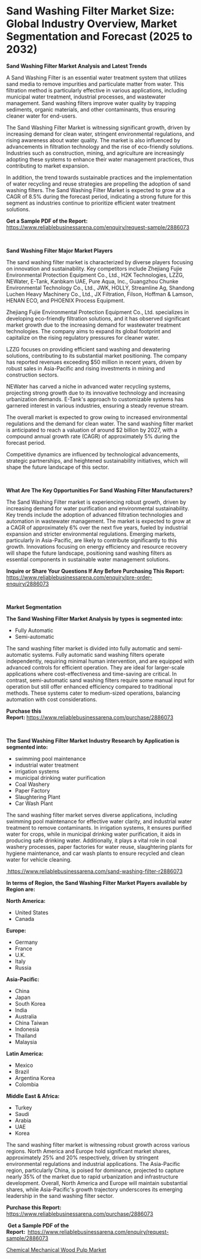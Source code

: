 <p><h1>Sand Washing Filter Market Size: Global Industry Overview, Market Segmentation and Forecast (2025 to 2032)</h1></p><p><strong>Sand Washing Filter Market Analysis and Latest Trends</strong></p>
<p><p>A Sand Washing Filter is an essential water treatment system that utilizes sand media to remove impurities and particulate matter from water. This filtration method is particularly effective in various applications, including municipal water treatment, industrial processes, and wastewater management. Sand washing filters improve water quality by trapping sediments, organic materials, and other contaminants, thus ensuring cleaner water for end-users.</p><p>The Sand Washing Filter Market is witnessing significant growth, driven by increasing demand for clean water, stringent environmental regulations, and rising awareness about water quality. The market is also influenced by advancements in filtration technology and the rise of eco-friendly solutions. Industries such as construction, mining, and agriculture are increasingly adopting these systems to enhance their water management practices, thus contributing to market expansion. </p><p>In addition, the trend towards sustainable practices and the implementation of water recycling and reuse strategies are propelling the adoption of sand washing filters. The Sand Washing Filter Market is expected to grow at a CAGR of 8.5% during the forecast period, indicating a strong future for this segment as industries continue to prioritize efficient water treatment solutions.</p></p>
<p><strong>Get a Sample PDF of the Report:&nbsp;</strong> <a href="https://www.reliablebusinessarena.com/enquiry/request-sample/2886073?utm_campaign=3055&utm_medium=2&utm_source=Github&utm_content=ia&utm_term=13032025&utm_id=sand-washing-filter">https://www.reliablebusinessarena.com/enquiry/request-sample/2886073</a></p>
<p>&nbsp;</p>
<p><strong>Sand Washing Filter Major Market Players</strong></p>
<p><p>The sand washing filter market is characterized by diverse players focusing on innovation and sustainability. Key competitors include Zhejiang Fujie Environmental Protection Equipment Co., Ltd., H2K Technologies, LZZG, NEWater, E-Tank, Kanbkam UAE, Pure Aqua, Inc., Guangzhou Chunke Environmental Technology Co., Ltd., JWK, HOLLY, Streamline Ag, Shandong Luchen Heavy Machinery Co., Ltd., JX Filtration, Filson, Hoffman & Lamson, HENAN ECO, and PHOENIX Process Equipment.</p><p>Zhejiang Fujie Environmental Protection Equipment Co., Ltd. specializes in developing eco-friendly filtration solutions, and it has observed significant market growth due to the increasing demand for wastewater treatment technologies. The company aims to expand its global footprint and capitalize on the rising regulatory pressures for cleaner water.</p><p>LZZG focuses on providing efficient sand washing and dewatering solutions, contributing to its substantial market positioning. The company has reported revenues exceeding $50 million in recent years, driven by robust sales in Asia-Pacific and rising investments in mining and construction sectors.</p><p>NEWater has carved a niche in advanced water recycling systems, projecting strong growth due to its innovative technology and increasing urbanization demands. E-Tank's approach to customizable systems has garnered interest in various industries, ensuring a steady revenue stream.</p><p>The overall market is expected to grow owing to increased environmental regulations and the demand for clean water. The sand washing filter market is anticipated to reach a valuation of around $2 billion by 2027, with a compound annual growth rate (CAGR) of approximately 5% during the forecast period.</p><p>Competitive dynamics are influenced by technological advancements, strategic partnerships, and heightened sustainability initiatives, which will shape the future landscape of this sector.</p></p>
<p>&nbsp;</p>
<p><strong>What Are The Key Opportunities For Sand Washing Filter Manufacturers?</strong></p>
<p><p>The Sand Washing Filter market is experiencing robust growth, driven by increasing demand for water purification and environmental sustainability. Key trends include the adoption of advanced filtration technologies and automation in wastewater management. The market is expected to grow at a CAGR of approximately 6% over the next five years, fueled by industrial expansion and stricter environmental regulations. Emerging markets, particularly in Asia-Pacific, are likely to contribute significantly to this growth. Innovations focusing on energy efficiency and resource recovery will shape the future landscape, positioning sand washing filters as essential components in sustainable water management solutions.</p></p>
<p><strong>Inquire or Share Your Questions If Any Before Purchasing This Report:</strong> <a href="https://www.reliablebusinessarena.com/enquiry/pre-order-enquiry/2886073?utm_campaign=3055&utm_medium=2&utm_source=Github&utm_content=ia&utm_term=13032025&utm_id=sand-washing-filter">https://www.reliablebusinessarena.com/enquiry/pre-order-enquiry/2886073</a></p>
<p>&nbsp;</p>
<p><strong>Market Segmentation</strong></p>
<p><strong>The Sand Washing Filter Market Analysis by types is segmented into:</strong></p>
<p><ul><li>Fully Automatic</li><li>Semi-automatic</li></ul></p>
<p><p>The sand washing filter market is divided into fully automatic and semi-automatic systems. Fully automatic sand washing filters operate independently, requiring minimal human intervention, and are equipped with advanced controls for efficient operation. They are ideal for larger-scale applications where cost-effectiveness and time-saving are critical. In contrast, semi-automatic sand washing filters require some manual input for operation but still offer enhanced efficiency compared to traditional methods. These systems cater to medium-sized operations, balancing automation with cost considerations.</p></p>
<p><strong>Purchase this Report:&nbsp;</strong><a href="https://www.reliablebusinessarena.com/purchase/2886073?utm_campaign=3055&utm_medium=2&utm_source=Github&utm_content=ia&utm_term=13032025&utm_id=sand-washing-filter">https://www.reliablebusinessarena.com/purchase/2886073</a></p>
<p>&nbsp;</p>
<p><strong>The Sand Washing Filter Market Industry Research by Application is segmented into:</strong></p>
<p><ul><li>swimming pool maintenance</li><li>industrial water treatment</li><li>irrigation systems</li><li>municipal drinking water purification</li><li>Coal Washery</li><li>Paper Factory</li><li>Slaughtering Plant</li><li>Car Wash Plant</li></ul></p>
<p><p>The sand washing filter market serves diverse applications, including swimming pool maintenance for effective water clarity, and industrial water treatment to remove contaminants. In irrigation systems, it ensures purified water for crops, while in municipal drinking water purification, it aids in producing safe drinking water. Additionally, it plays a vital role in coal washery processes, paper factories for water reuse, slaughtering plants for hygiene maintenance, and car wash plants to ensure recycled and clean water for vehicle cleaning.</p></p>
<p><a href="https://www.reliablebusinessarena.com/sand-washing-filter-r2886073?utm_campaign=3055&utm_medium=2&utm_source=Github&utm_content=ia&utm_term=13032025&utm_id=sand-washing-filter">&nbsp;https://www.reliablebusinessarena.com/sand-washing-filter-r2886073</a></p>
<p><strong>In terms of Region, the Sand Washing Filter Market Players available by Region are:</strong></p>
<p>
    <p> <strong> North America: </strong>
        <ul>
            <li>United States</li>
            <li>Canada</li>
        </ul>
        </p> 
    <p> <strong> Europe: </strong>
        <ul>
            <li>Germany</li>
            <li>France</li>
            <li>U.K.</li>
            <li>Italy</li>
            <li>Russia</li>
        </ul>
        </p> 
    <p> <strong> Asia-Pacific: </strong>
        <ul>
            <li>China</li>
            <li>Japan</li>
            <li>South Korea</li>
            <li>India</li>
            <li>Australia</li>
            <li>China Taiwan</li>
            <li>Indonesia</li>
            <li>Thailand</li>
            <li>Malaysia</li>
        </ul>
        </p> 
    <p> <strong> Latin America: </strong>
        <ul>
            <li>Mexico</li>
            <li>Brazil</li>
            <li>Argentina Korea</li>
            <li>Colombia</li>
        </ul>
        </p> 
    <p> <strong> Middle East & Africa: </strong>
        <ul>
            <li>Turkey</li>
            <li>Saudi</li>
            <li>Arabia</li>
            <li>UAE</li>
            <li>Korea</li>
        </ul>
    </p>
    </p>
<p><p>The sand washing filter market is witnessing robust growth across various regions. North America and Europe hold significant market shares, approximately 25% and 20% respectively, driven by stringent environmental regulations and industrial applications. The Asia-Pacific region, particularly China, is poised for dominance, projected to capture nearly 35% of the market due to rapid urbanization and infrastructure development. Overall, North America and Europe will maintain substantial shares, while Asia-Pacific's growth trajectory underscores its emerging leadership in the sand washing filter sector.</p></p>
<p><strong>Purchase this Report: </strong><a href="https://www.reliablebusinessarena.com/purchase/2886073?utm_campaign=3055&utm_medium=2&utm_source=Github&utm_content=ia&utm_term=13032025&utm_id=sand-washing-filter">https://www.reliablebusinessarena.com/purchase/2886073</a></p>
<p>&nbsp;<strong>Get a Sample PDF of the Report:&nbsp;&nbsp;</strong><a href="https://www.reliablebusinessarena.com/enquiry/request-sample/2886073?utm_campaign=3055&utm_medium=2&utm_source=Github&utm_content=ia&utm_term=13032025&utm_id=sand-washing-filter">https://www.reliablebusinessarena.com/enquiry/request-sample/2886073</a></p>
<p><strong></strong></p>
<p><p><a href="https://github.com/darenph8er/Market-Research-Report-List-1/blob/main/chemical-mechanical-wood-pulp-market.md?utm_campaign=3055&utm_medium=2&utm_source=Github&utm_content=ia&utm_term=13032025&utm_id=sand-washing-filter">Chemical Mechanical Wood Pulp Market</a></p></p>